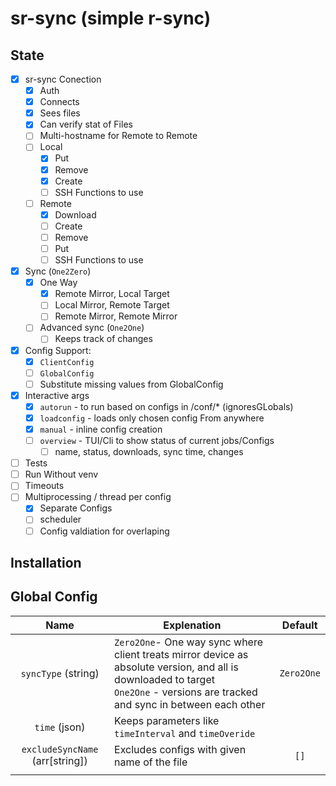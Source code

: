 # sr-sync (simple r-sync)
## State
- [X] sr-sync Conection
    - [X] Auth
    - [X] Connects
    - [X] Sees files 
    - [X] Can verify stat of Files
    - [ ] Multi-hostname for Remote to Remote
    - [ ] Local
        - [X] Put
        - [X] Remove
        - [X] Create
        - [ ] SSH Functions to use
    - [ ] Remote
        - [X] Download
        - [ ] Create
        - [ ] Remove
        - [ ] Put
        - [ ] SSH Functions to use 
- [X] Sync (`One2Zero`)
    - [X] One Way 
        - [X] Remote Mirror, Local Target
        - [ ] Local Mirror, Remote Target
        - [ ] Remote Mirror, Remote Mirror
    - [ ] Advanced sync (`One2One`) 
        - [ ] Keeps track of changes
- [X] Config Support:
    -[X] `ClientConfig`
    -[ ] `GlobalConfig`
    -[ ]  Substitute missing values from GlobalConfig
- [X] Interactive args
    - [X] `autorun` - to run based on configs in /conf/* (ignoresGLobals)
    - [X] `loadconfig` - loads only chosen config From anywhere
    - [X] `manual` - inline config creation
    - [ ] `overview` - TUI/Cli to show status of current jobs/Configs
        - [ ] name, status, downloads, sync time, changes
- [ ] Tests
- [ ] Run Without venv
- [ ] Timeouts
- [ ] Multiprocessing / thread per config
    - [X] Separate Configs
    - [ ] scheduler
    - [ ] Config valdiation for overlaping
 
## Installation

## Global Config
| Name | Explenation | Default|
|:------:|------|:------:|
|`syncType` (string) | `Zero2One`- One way sync where client treats mirror device as absolute version, and all is downloaded to target <br>  `One2One` - versions are tracked and sync in between each other | `Zero2One`|
|`time` (json) | Keeps parameters like `timeInterval` and `timeOveride` | |
|`excludeSyncName` (arr[string]) | Excludes configs with given name of the file | `[]`|
||

